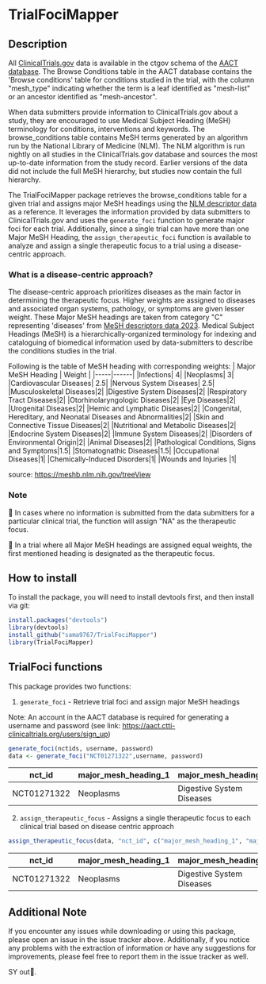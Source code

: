 # TrialFociMapper

## Description
All [ClinicalTrials.gov](https://classic.clinicaltrials.gov/) data is available in the ctgov schema of the [AACT database](https://aact.ctti-clinicaltrials.org/). The Browse Conditions table in the AACT database contains the 'Browse conditions' table for conditions studied in the trial, with the column "mesh_type" indicating whether the term is a leaf identified as "mesh-list" or an ancestor identified as "mesh-ancestor". 

When data submitters provide information to ClinicalTrials.gov about a study, they are encouraged to use Medical Subject Heading (MeSH) terminology for conditions, interventions and keywords. The browse_conditions table contains MeSH terms generated by an algorithm run by the National Library of Medicine (NLM). The NLM algorithm is run nightly on all studies in the ClinicalTrials.gov database and sources the most up-to-date information from the study record. Earlier versions of the data did not include the full MeSH hierarchy, but studies now contain the full hierarchy.

The TrialFociMapper package retrieves the browse_conditions table for a given trial and assigns major MeSH headings using the [NLM descriptor data](https://nlmpubs.nlm.nih.gov/projects/mesh/MESH_FILES/meshtrees/) as a reference. It leverages the information provided by data submitters to ClinicalTrials.gov and uses the `generate_foci` function to generate major foci for each trial. Additionally, since a single trial can have more than one Major MeSH Heading, the `assign_therapeutic_foci` function is available to analyze and assign a single therapeutic focus to a trial using a disease-centric approach.

### What is a disease-centric approach?
The disease-centric approach prioritizes diseases as the main factor in determining the therapeutic focus. Higher weights are assigned to diseases and associated organ systems, pathology, 
or symptoms are given lesser weight. These Major MeSH headings are taken from category "C" representing 'diseases' from [MeSH descriptors data 2023](https://www.nlm.nih.gov/databases/download/mesh.html). Medical Subject Headings (MeSH) is a hierarchically-organized terminology for indexing and cataloguing of biomedical information used by data-submitters to describe the conditions studies in the trial.

Following is the table of MeSH heading with corresponding weights:
 | Major MeSH Heading | Weight |
 |-----|------|
 |Infections| 4|
 |Neoplasms| 3|
 |Cardiovascular Diseases| 2.5|
 |Nervous System Diseases| 2.5|
 |Musculoskeletal Diseases|2|
 |Digestive System Diseases|2|
 |Respiratory Tract Diseases|2|
 |Otorhinolaryngologic Diseases|2|
 |Eye Diseases|2|
 |Urogenital Diseases|2|
 |Hemic and Lymphatic Diseases|2|
 |Congenital, Hereditary, and Neonatal Diseases and Abnormalities|2|
 |Skin and Connective Tissue Diseases|2|
 |Nutritional and Metabolic Diseases|2|
 |Endocrine System Diseases|2|
 |Immune System Diseases|2|
 |Disorders of Environmental Origin|2|
 |Animal Diseases|2|
 |Pathological Conditions, Signs and Symptoms|1.5|
 |Stomatognathic Diseases|1.5|
 |Occupational Diseases|1|
 |Chemically-Induced Disorders|1|
 |Wounds and Injuries |1|

source: https://meshb.nlm.nih.gov/treeView

### Note
🔺 In cases where no information is submitted from the data submitters for a particular clinical trial, the function will assign "NA" as the therapeutic focus.

🔺 In a trial where all Major MeSH headings are assigned equal weights, the first mentioned heading is designated as the therapeutic focus.

## How to install
To install the package, you will need to install devtools first, and then install via git:
```R
install.packages("devtools")
library(devtools)
install_github("sama9767/TrialFociMapper")
library(TrialFociMapper)
````

## TrialFoci functions
This package provides two functions:

1. `generate_foci` -  Retrieve trial foci and assign major MeSH headings

Note: An account in the AACT database is required for generating a username and password (see link: https://aact.ctti-clinicaltrials.org/users/sign_up)
```R
generate_foci(nctids, username, password)
data <- generate_foci("NCT01271322",username, password)
````

|  nct_id | major_mesh_heading_1   |   major_mesh_heading_2 | major_mesh_heading_3| major_mesh_heading_4|
|---------|-----------|---------|-----|------------|
|   NCT01271322  |     Neoplasms         | Digestive System Diseases | NA |NA|

2. `assign_therapeutic_focus` - Assigns a single therapeutic focus to each clinical trial based on disease centric approach
```R
assign_therapeutic_focus(data, "nct_id", c("major_mesh_heading_1", "major_mesh_heading_2",  "major_mesh_heading_3", "major_mesh_heading_4")
`````
|  nct_id | major_mesh_heading_1   |   major_mesh_heading_2 | major_mesh_heading_3| major_mesh_heading_4| therapeutic_focus|
|---------|-----------|---------|-----|------------|----|
|   NCT01271322  |     Neoplasms         | Digestive System Diseases | NA |NA| Neoplasm|


 ## Additional Note
If you encounter any issues while downloading or using this package, please open an issue in the issue tracker above. Additionally, if you notice any problems with the extraction of information or have any suggestions for improvements, please feel free to report them in the issue tracker as well. 


SY out🙏.
